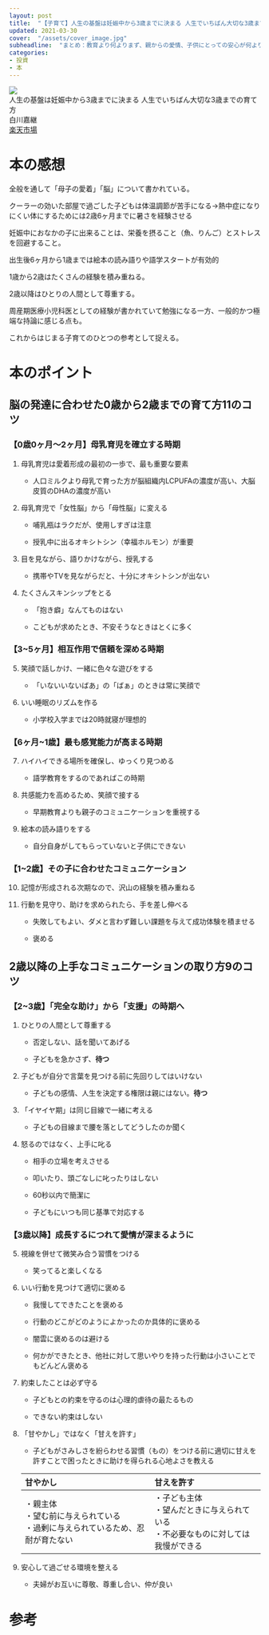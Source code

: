 ```yaml
---
layout: post
title:  "【子育て】人生の基盤は妊娠中から3歳までに決まる 人生でいちばん大切な3歳までの育て方"
updated: 2021-03-30
cover:  "/assets/cover_image.jpg"
subheadline:  "まとめ：教育より何よりまず、親からの愛情、子供にとっての安心が何より大切"
categories: 
- 投資
- 本
---
```


<div id="affili-box">
    <div class="afi-image">
        <img src="https://images-na.ssl-images-amazon.com/images/I/51yJDOJugaL._SX344_BO1,204,203,200_.jpg" style="border: none;">
    </div>
    <div id="afi-info">
        <div class="afi-link">人生の基盤は妊娠中から3歳までに決まる 人生でいちばん大切な3歳までの育て方</div>
        <div>白川嘉継</div>
        <div id="link-button">
            <div class="acite-onebtn"><a href="https://hb.afl.rakuten.co.jp/ichiba/1f080676.3bc9372a.1f080677.0ab4bda0/?pc=https%3A%2F%2Fitem.rakuten.co.jp%2Fbook%2F12408779%2F&link_type=hybrid_url&ut=eyJwYWdlIjoiaXRlbSIsInR5cGUiOiJoeWJyaWRfdXJsIiwic2l6ZSI6IjEyOHgxMjgiLCJuYW0iOjEsIm5hbXAiOiJyaWdodCIsImNvbSI6MSwiY29tcCI6ImRvd24iLCJwcmljZSI6MCwiYm9yIjoxLCJjb2wiOjEsImJidG4iOjEsInByb2QiOjAsImFtcCI6ZmFsc2V9" target="_blank">楽天市場</a>
            </div>
        </div>
    </div>
</div>

# 本の感想

全般を通して「母子の愛着」「脳」について書かれている。

クーラーの効いた部屋で過ごした子どもは体温調節が苦手になる→熱中症になりにくい体にするためには2歳6ヶ月までに暑さを経験させる

妊娠中におなかの子に出来ることは、栄養を摂ること（魚、りんご）とストレスを回避すること。

出生後6ヶ月から1歳までは絵本の読み語りや語学スタートが有効的

1歳から2歳はたくさんの経験を積み重ねる。

2歳以降はひとりの人間として尊重する。

周産期医療小児科医としての経験が書かれていて勉強になる一方、一般的かつ極端な持論に感じる点も。

これからはじまる子育てのひとつの参考として捉える。

# 本のポイント

## 脳の発達に合わせた0歳から2歳までの育て方11のコツ

### 【0歳0ヶ月～2ヶ月】母乳育児を確立する時期

1. 母乳育児は愛着形成の最初の一歩で、最も重要な要素

    * 人口ミルクより母乳で育った方が脳組織内LCPUFAの濃度が高い、大脳皮質のDHAの濃度が高い

2. 母乳育児で「女性脳」から「母性脳」に変える

    * 哺乳瓶はラクだが、使用しすぎは注意

    * 授乳中に出るオキシトシン（幸福ホルモン）が重要

3. 目を見ながら、語りかけながら、授乳する

    * 携帯やTVを見ながらだと、十分にオキシトシンが出ない

4. たくさんスキンシップをとる

    * 「抱き癖」なんてものはない

    * こどもが求めたとき、不安そうなときはとくに多く

### 【3~5ヶ月】相互作用で信頼を深める時期

5. 笑顔で話しかけ、一緒に色々な遊びをする

    * 「いないいないばあ」の「ばぁ」のときは常に笑顔で

6. いい睡眠のリズムを作る

    * 小学校入学までは20時就寝が理想的

### 【6ヶ月~1歳】最も感覚能力が高まる時期

7. ハイハイできる場所を確保し、ゆっくり見つめる

    * 語学教育をするのであればこの時期

8. 共感能力を高めるため、笑顔で接する

    * 早期教育よりも親子のコミュニケーションを重視する

9. 絵本の読み語りをする

    * 自分自身がしてもらっていないと子供にできない

### 【1~2歳】その子に合わせたコミュニケーション

10. 記憶が形成される次期なので、沢山の経験を積み重ねる

11. 行動を見守り、助けを求められたら、手を差し伸べる

    * 失敗してもよい、ダメと言わず難しい課題を与えて成功体験を積ませる

    * 褒める

## 2歳以降の上手なコミュニケーションの取り方9のコツ

### 【2~3歳】「完全な助け」から「支援」の時期へ

1. ひとりの人間として尊重する

    * 否定しない、話を聞いてあげる

    * 子どもを急かさず、**待つ**

2. 子どもが自分で言葉を見つける前に先回りしてはいけない

    * 子どもの感情、人生を決定する権限は親にはない。**待つ**

3. 「イヤイヤ期」は同じ目線で一緒に考える

    * 子どもの目線まで腰を落としてどうしたのか聞く

4. 怒るのではなく、上手に叱る

    * 相手の立場を考えさせる

    * 叩いたり、頭ごなしに叱ったりはしない

    * 60秒以内で簡潔に

    * 子どもにいつも同じ基準で対応する

### 【3歳以降】成長するにつれて愛情が深まるように

5. 視線を併せて微笑み合う習慣をつける

    * 笑ってると楽しくなる

6. いい行動を見つけて適切に褒める

    * 我慢してできたことを褒める

    * 行動のどこがどのようによかったのか具体的に褒める

    * 闇雲に褒めるのは避ける

    * 何かができたとき、他社に対して思いやりを持った行動は小さいことでもどんどん褒める

7. 約束したことは必ず守る

    * 子どもとの約束を守るのは心理的虐待の最たるもの

    * できない約束はしない

8. 「甘やかし」ではなく「甘えを許す」

    * 子どもがさみしさを紛らわせる習慣（もの）をつける前に適切に甘えを許すことで困ったときに助けを得られる心地よさを教える

    |甘やかし|甘えを許す|
    |:--|:--|
    |・親主体<br>・望む前に与えられている<br>・過剰に与えられているため、忍耐が育たない|・子ども主体<br>・望んだときに与えられている<br>・不必要なものに対しては我慢ができる|

9. 安心して過ごせる環境を整える

    * 夫婦がお互いに尊敬、尊重し合い、仲が良い

# 参考

